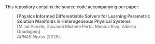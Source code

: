 #

This repository contains the source code accompanying our paper:

> **[Physics Informed Differentiable Solvers for Learning Parametric Solution Manifolds in Heterogeneous Physical Systems**  
> [Milad Panahi, Giovanni Michele Porta, Monica Riva, Alberto Guadagnin]  
> *APNAS Nexus* (2025).  

